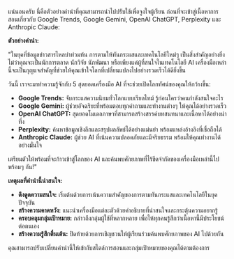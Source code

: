 แน่นอนครับ นี่คือตัวอย่างคำนำที่คุณสามารถนำไปปรับใช้เพื่อจูงใจผู้เรียน ก่อนที่จะเข้าสู่เนื้อหาการสอนเกี่ยวกับ Google Trends, Google Gemini, OpenAI ChatGPT, Perplexity และ Anthropic Claude:

**ตัวอย่างคำนำ:**

"ในยุคที่ข้อมูลข่าวสารไหลบ่าท่วมท้น การตามให้ทันกระแสและเทคโนโลยีใหม่ๆ เป็นสิ่งสำคัญอย่างยิ่ง ไม่ว่าคุณจะเป็นนักการตลาด นักวิจัย นักพัฒนา หรือเพียงแค่ผู้ที่สนใจในเทคโนโลยี AI เครื่องมือเหล่านี้จะเป็นกุญแจสำคัญที่ช่วยให้คุณเข้าใจโลกที่เปลี่ยนแปลงไปอย่างรวดเร็วได้ดียิ่งขึ้น

วันนี้ เราจะมาทำความรู้จักกับ 5 สุดยอดเครื่องมือ AI ที่จะช่วยเปิดโลกทัศน์ของคุณให้กว้างขึ้น:

* **Google Trends:** จับกระแสความนิยมทั่วโลกแบบเรียลไทม์ รู้ก่อนใครว่าคนกำลังสนใจอะไร
* **Google Gemini:** ผู้ช่วยอัจฉริยะที่พร้อมตอบทุกคำถามและทำงานต่างๆ ให้คุณได้อย่างรวดเร็ว
* **OpenAI ChatGPT:** สุดยอดโมเดลภาษาที่สามารถสร้างสรรค์บทสนทนาและเนื้อหาได้อย่างน่าทึ่ง
* **Perplexity:** ค้นหาข้อมูลเชิงลึกและสรุปผลลัพธ์ได้อย่างแม่นยำ พร้อมแหล่งอ้างอิงที่เชื่อถือได้
* **Anthropic Claude:** ผู้ช่วย AI ที่เน้นความปลอดภัยและมีจริยธรรม พร้อมให้คุณทำงานได้อย่างมั่นใจ

เตรียมตัวให้พร้อมที่จะก้าวเข้าสู่โลกของ AI และค้นพบศักยภาพที่ไร้ขีดจำกัดของเครื่องมือเหล่านี้ไปพร้อมๆ กัน!"

**เหตุผลที่คำนำนี้น่าสนใจ:**

* **ดึงดูดความสนใจ:** เริ่มต้นด้วยการเน้นความสำคัญของการตามทันกระแสและเทคโนโลยีในยุคปัจจุบัน
* **สร้างความคาดหวัง:** แนะนำเครื่องมือแต่ละตัวด้วยคำอธิบายที่น่าสนใจและกระตุ้นความอยากรู้
* **ครอบคลุมกลุ่มเป้าหมาย:** กล่าวถึงกลุ่มผู้ใช้ที่หลากหลาย เพื่อให้ทุกคนรู้สึกว่าเนื้อหานี้มีประโยชน์ต่อตนเอง
* **สร้างความรู้สึกตื่นเต้น:** ปิดท้ายด้วยการเชิญชวนให้ผู้เรียนร่วมค้นพบศักยภาพของ AI ไปด้วยกัน

คุณสามารถปรับเปลี่ยนคำนำนี้ให้เข้ากับสไตล์การสอนและกลุ่มเป้าหมายของคุณได้ตามต้องการ
